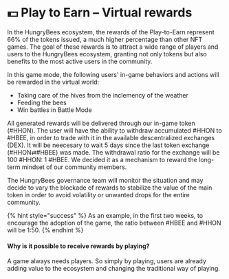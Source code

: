 # 💵 Play to Earn – Virtual rewards

In the HungryBees ecosystem, the rewards of the Play-to-Earn represent 66% of the tokens issued, a much higher percentage than other NFT games. The goal of these rewards is to attract a wide range of players and users to the HungryBees ecosystem, granting not only tokens but also benefits to the most active users in the community.

In this game mode, the following users' in-game behaviors and actions will be rewarded in the virtual world:

* Taking care of the hives from the inclemency of the weather
* Feeding the bees
* Win battles in Battle Mode

All generated rewards will be delivered through our in-game token (#HHON). The user will have the ability to withdraw accumulated #HHON to #HBEE, in order to trade with it in the available descentralized exchanges (DEX). It will be neecesary to wait 5 days since the last token exchange (#HHON⇄#HBEE) was made. The withdrawal ratio for the exchange will be 100 #HHON: 1 #HBEE. We decided it as a mechanism to reward the long-term mindset of our community members.

The HungryBees governance team will monitor the situation and may decide to vary the blockade of rewards to stabilize the value of the main token in order to avoid volatility or unwanted drops for the entire community.&#x20;

{% hint style="success" %}
As an example, in the first two weeks, to encourage the adoption of the game, the ratio between #HBEE and #HHON will be 1:50.
{% endhint %}

#### Why is it possible to receive rewards by playing?

A game always needs players. So simply by playing, users are already adding value to the ecosystem and changing the traditional way of playing.
